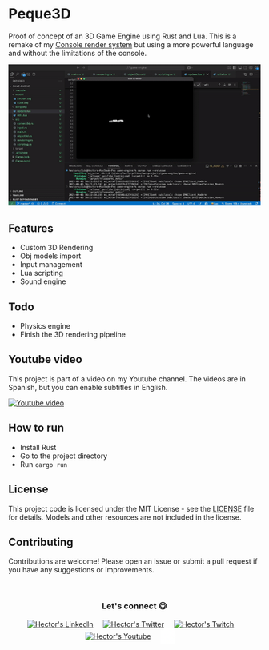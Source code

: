 # Peque3D
Proof of concept of an 3D Game Engine using Rust and Lua.
This is a remake of my [Console render system](https://github.com/HectorPulido/console-render-system/tree/main) but using a more powerful language and without the limitations of the console.

![Example](/resources/gif.gif) <br/>

## Features
- Custom 3D Rendering
- Obj models import
- Input management
- Lua scripting
- Sound engine

## Todo
- Physics engine
- Finish the 3D rendering pipeline

## Youtube video
This project is part of a video on my Youtube channel. The videos are in Spanish, but you can enable subtitles in English.

[![Youtube video](https://img.youtube.com/vi/4jgOk_BJKT0/0.jpg)](https://www.youtube.com/watch?v=4jgOk_BJKT0)


## How to run
- Install Rust
- Go to the project directory
- Run `cargo run`

## License
This project code is licensed under the MIT License - see the [LICENSE](LICENSE) file for details.
Models and other resources are not included in the license.

## Contributing
Contributions are welcome! Please open an issue or submit a pull request if you have any suggestions or improvements.



<br>

<div align="center">
<h3 align="center">Let's connect 😋</h3>
</div>
<p align="center">
<a href="https://www.linkedin.com/in/hector-pulido-17547369/" target="blank">
<img align="center" width="30px" alt="Hector's LinkedIn" src="https://www.vectorlogo.zone/logos/linkedin/linkedin-icon.svg"/></a> &nbsp; &nbsp;
<a href="https://twitter.com/Hector_Pulido_" target="blank">
<img align="center" width="30px" alt="Hector's Twitter" src="https://www.vectorlogo.zone/logos/twitter/twitter-official.svg"/></a> &nbsp; &nbsp;
<a href="https://www.twitch.tv/hector_pulido_" target="blank">
<img align="center" width="30px" alt="Hector's Twitch" src="https://www.vectorlogo.zone/logos/twitch/twitch-icon.svg"/></a> &nbsp; &nbsp;
<a href="https://www.youtube.com/channel/UCS_iMeH0P0nsIDPvBaJckOw" target="blank">
<img align="center" width="30px" alt="Hector's Youtube" src="https://www.vectorlogo.zone/logos/youtube/youtube-icon.svg"/></a> &nbsp; &nbsp;
<a href="https://pequesoft.net/" target="blank">
<img align="center" width="30px" alt="Pequesoft website" src="https://github.com/HectorPulido/HectorPulido/blob/master/img/pequesoft-favicon.png?raw=true"/></a> &nbsp; &nbsp;

</p>
